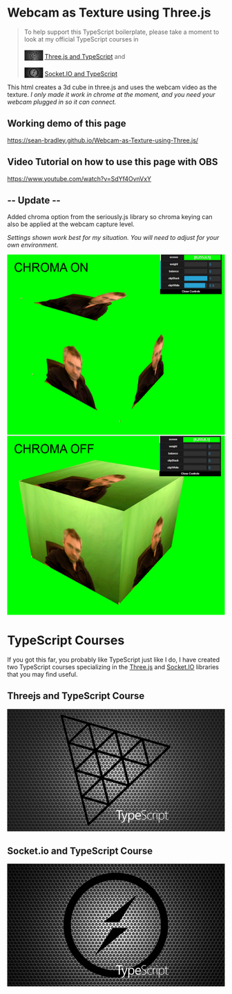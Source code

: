 # Webcam as Texture using Three.js 
 
> To help support this TypeScript boilerplate, please take a moment to look at my official TypeScript courses in <br/>  
<img src="docs/threejs-course-image-43x24.gif" style="margin-bottom:-4px"> [Three.js and TypeScript](https://www.udemy.com/course/threejs-tutorials/?referralCode=4C7E1DE91C3E42F69D0F) and <br/>  
<img src="docs/tssock-course_43x24.gif" style="margin-bottom:-4px"> [Socket.IO and TypeScript](https://www.udemy.com/course/typescript-socketio/?referralCode=2F6E227AC7EB9D147327)

This html creates a 3d cube in three.js and uses the webcam video as the texture.
*I only made it work in chrome at the moment, and you need your webcam plugged in so it can connect.*


## Working demo of this page
https://sean-bradley.github.io/Webcam-as-Texture-using-Three.js/

## Video Tutorial on how to use this page with OBS
https://www.youtube.com/watch?v=SdYf4OvnVxY

## -- Update --
Added chroma option from the seriously.js library so chroma keying can also be applied at the webcam capture level.

*Settings shown work best for my situation. You will need to adjust for your own environment.*

![With CHROMA on and off](chromaOnOff.gif )

# TypeScript Courses

If you got this far, you probably like TypeScript just like I do,
I have created two TypeScript courses specializing in the [Three.js](https://www.udemy.com/course/threejs-tutorials/?referralCode=4C7E1DE91C3E42F69D0F) and [Socket.IO](https://www.udemy.com/course/typescript-socketio/?referralCode=2F6E227AC7EB9D147327)
 libraries that you may find useful.

## Threejs and TypeScript Course

[![TypeScript Threejs Introduction](docs/threejs-course-image.png)](https://youtu.be/BcF3yuVqfwo)

## Socket.io and TypeScript Course

[![TypeScript SocketIO Introduction](docs/tssock-course.png)](https://youtu.be/3uLSNctzkkw)
